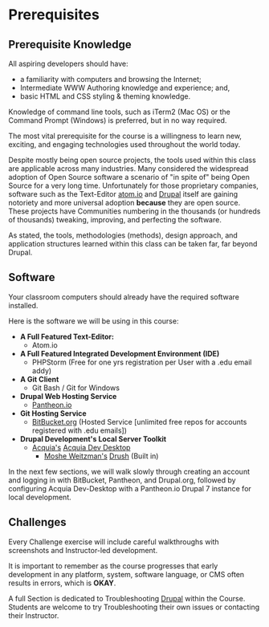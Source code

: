 # Prerequisites

## Prerequisite Knowledge

All aspiring developers should have:
* a familiarity with computers and browsing the Internet;
* Intermediate WWW Authoring knowledge and experience; and,
* basic HTML and CSS styling & theming knowledge.

Knowledge of command line tools, such as iTerm2 (Mac OS) or the Command Prompt (Windows) is preferred, but in no way required.

The most vital prerequisite for the course is a willingness to learn new, exciting, and engaging technologies used throughout the world today.

Despite mostly being open source projects, the tools used within this class are applicable across many industries. Many considered the widespread adoption of Open Source software a scenario of "in spite of" being Open Source for a very long time. Unfortunately for those proprietary companies, software such as the Text-Editor [atom.io](https://atom.io/ "atom.io") and [Drupal](https://www.drupal.org/ "Drupal") itself are gaining notoriety and more universal adoption **because** they are open source. These projects have Communities numbering in the thousands (or hundreds of thousands) tweaking, improving, and perfecting the software.

As stated, the tools, methodologies (methods), design approach, and application structures learned within this class can be taken far, far beyond Drupal.

## Software

Your classroom computers should already have the required software installed.

Here is the software we will be using in this course:
* **A Full Featured Text-Editor:**
  * Atom.io
* **A Full Featured Integrated Development Environment (IDE)**
  * PHPStorm (Free for one yrs registration per User with a .edu email addy)
* **A Git Client**
  * Git Bash / Git for Windows
* **Drupal Web Hosting Service**
  * [Pantheon.io](https://pantheon.io/ "Pantheon.io'")
* **Git Hosting Service**
  * [BitBucket.org](https://bitbucket.org "BitBucket.org") (Hosted Service [unlimited free repos for accounts registered with .edu emails])
* **Drupal Development's Local Server Toolkit**
  * [Acquia's](https://www.acquia.com/ "Acquia's Website") [Acquia Dev Desktop](https://www.acquia.com/downloads "Acquia Dev Desktop")
    * [Moshe Weitzman's](https://www.drupal.org/u/moshe-weitzman "Moshe Weitzman's Website") [Drush](https://github.com/drush-ops/drush "Drush") (Built in)

In the next few sections, we will walk slowly through creating an account and logging in with BitBucket, Pantheon, and Drupal.org, followed by configuring Acquia Dev-Desktop with a Pantheon.io Drupal 7 instance for local development.

## Challenges

Every Challenge exercise will include careful walkthroughs with screenshots and Instructor-led development.

It is important to remember as the course progresses that early development in any platform, system, software language, or CMS often results in errors, which is **OKAY**.

A full Section is dedicated to Troubleshooting [Drupal](https://www.drupal.org/ "Drupal") within the Course. Students are welcome to try Troubleshooting their own issues or contacting their Instructor.
